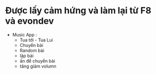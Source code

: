 # Được lấy cảm hứng và làm lại từ F8 và evondev 
- Music App : 
    + Tua tới - Tua Lui
    + Chuyển bài 
    + Random bài
    + lặp bài
    + ấn để chuyển bài
    + tăng giảm volumn